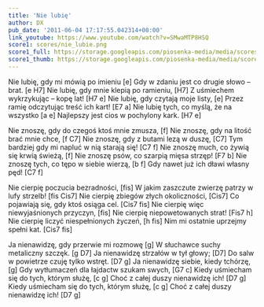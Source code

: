 ```yaml
---
title: 'Nie lubię'
author: DX
pub_date: '2011-06-04 17:17:55.042314+00:00'
link_youtube: https://www.youtube.com/watch?v=SMwaMTP8HSQ
score1: scores/nie_lubie.png
score1_full: https://storage.googleapis.com/piosenka-media/media/scores/nie_lubie.png
score1_thumb: https://storage.googleapis.com/piosenka-media/media/scores/nie_lubie.png.180x0_q85_upscale.jpg
---
```


Nie lubię, gdy mi mówią po imieniu [e]
Gdy w zdaniu jest co drugie słowo – brat. [e H7]
Nie lubię, gdy mnie klepią po ramieniu, [H7]
Z uśmiechem wykrzykując – kopę lat! [H7 e]
Nie lubię, gdy czytają moje listy, [e]
Przez ramię odczytując treść ich kart! [E7 a]
Nie lubię tych, co myślą, że na wszystko [a e]
Najlepszy jest cios w pochylony kark. [H7 e]

Nie znoszę, gdy do czegoś ktoś mnie zmusza, [f]
Nie znoszę, gdy na litość brać mnie chce, [f C7]
Nie znoszę, gdy z butami lezą w duszę, [C7]
Tym bardziej gdy mi napluć w nią starają się! [C7 f]
Nie znoszę much, co żywią się krwią świeżą, [f]
Nie znoszę psów, co szarpią mięsa strzęp! [F7 b]
Nie znoszę tych, co tępo w siebie wierzą, [b f]
Gdy nawet już ich dławi własny pęd! [C7 f]

Nie cierpię poczucia bezradności, [fis]
W jakim zaszczute zwierzę patrzy w lufy strzelb! [fis Cis7]
Nie cierpię zbiegów złych okoliczności, [Cis7]
Co pojawiają się, gdy ktoś osiąga cel. [Cis7 fis]
Nie cierpię więc niewyjaśnionych przyczyn, [fis]
Nie cierpię niepowetowanych strat! [Fis7 h]
Nie cierpię liczyć niespełnionych życzeń, [h fis]
Nim mi ostatnie uprzejmy spełni kat. [Cis7 fis]

Ja nienawidzę, gdy przerwie mi rozmowę [g]
W słuchawce suchy metaliczny szczęk. [g D7]
Ja nienawidzę strzałów w tył głowy; [D7]
Do salw w powietrze czuję tylko wstręt. [D7 g]
Ja nienawidzę siebie, kiedy tchórzę, [g]
Gdy wytłumaczeń dla łajdactw szukam swych, [G7 c]
Kiedy uśmiecham się do tych, którym służę, [c g]
Choć z całej duszy nienawidzę ich! [D7 g]
Kiedy uśmiecham się do tych, którym służę, [c g]
Choć z całej duszy nienawidzę ich! [D7 g]